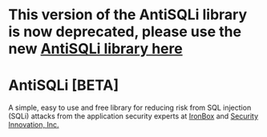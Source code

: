 # This version of the AntiSQLi library is now deprecated, please use the new [AntiSQLi library here](https://github.com/IronBox/antisqli-core)


AntiSQLi [BETA]
========

A simple, easy to use and free library for reducing risk from SQL injection (SQLi) attacks from the application security experts at <a href="http://www.goironcloud.com">IronBox</a> and <a href="http://www.securityinnovation.com">Security Innovation, Inc.</a>
